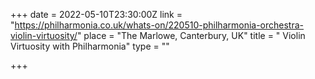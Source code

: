 +++
date = 2022-05-10T23:30:00Z
link = "https://philharmonia.co.uk/whats-on/220510-philharmonia-orchestra-violin-virtuosity/"
place = "The Marlowe, Canterbury, UK"
title = " Violin Virtuosity with Philharmonia"
type = ""

+++
